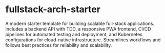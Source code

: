# fullstack-arch-starter
A modern starter template for building scalable full-stack applications. Includes a backend API with TDD, a responsive PWA frontend, CI/CD pipelines for automated testing and deployment, and Kubernetes configurations for cloud-native infrastructure. Streamlines workflows and follows best practices for reliability and scalability.
